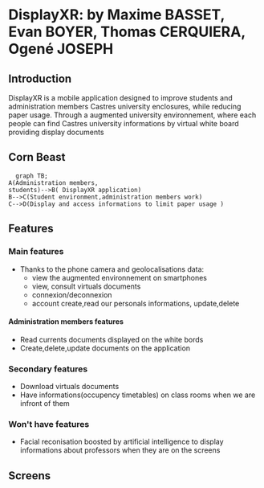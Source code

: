# DisplayXR: by Maxime BASSET, Evan BOYER, Thomas CERQUIERA, Ogené JOSEPH 
## Introduction
DisplayXR is a mobile application designed to improve students and administration members Castres university enclosures, while reducing paper usage.
Through a augmented  university environnement, where each people can find Castres university informations by virtual white board providing display documents
## Corn Beast
```mermaid
  graph TB;
A(Administration members,
students)-->B( DisplayXR application)
B-->C(Student environment,administration members work)
C-->D(Display and access informations to limit paper usage )
```
## Features
### Main features
- Thanks to the phone camera and geolocalisations data:
    - view the augmented environnement on smartphones
    - view, consult virtuals documents
    - connexion/deconnexion
    - account create,read our personals informations, update,delete
#### Administration members features
- Read currents documents displayed on the white bords
- Create,delete,update documents on the application
  
### Secondary features
- Download virtuals documents
- Have informations(occupency timetables) on class rooms when we are infront of them 
### Won't have features
- Facial reconisation boosted by artificial intelligence to display informations about professors when they are on the screens
## Screens

